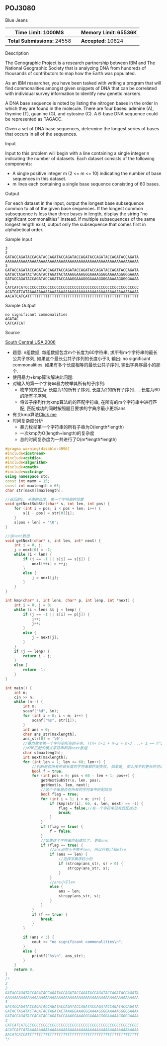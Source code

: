 ## POJ3080

Blue Jeans

| **Time Limit:** 1000MS       |      | **Memory Limit:** 65536K |
| ---------------------------- | ---- | ------------------------ |
| **Total Submissions:** 24558 |      | **Accepted:** 10824      |

Description

The Genographic Project is a research partnership between IBM and The National Geographic Society that is analyzing DNA from hundreds of thousands of contributors to map how the Earth was populated.

As an IBM researcher, you have been tasked with writing a program that will find commonalities amongst given snippets of DNA that can be correlated with individual survey information to identify new genetic markers.

A DNA base sequence is noted by listing the nitrogen bases in the order in which they are found in the molecule. There are four bases: adenine (A), thymine (T), guanine (G), and cytosine (C). A 6-base DNA sequence could be represented as TAGACC.

Given a set of DNA base sequences, determine the longest series of bases that occurs in all of the sequences.

Input

Input to this problem will begin with a line containing a single integer n indicating the number of datasets. Each dataset consists of the following components:

- A single positive integer m (2 <= m <= 10) indicating the number of base sequences in this dataset.
- m lines each containing a single base sequence consisting of 60 bases.

Output

For each dataset in the input, output the longest base subsequence common to all of the given base sequences. If the longest common subsequence is less than three bases in length, display the string "no significant commonalities" instead. If multiple subsequences of the same longest length exist, output only the subsequence that comes first in alphabetical order.

Sample Input

```
3
2
GATACCAGATACCAGATACCAGATACCAGATACCAGATACCAGATACCAGATACCAGATA
AAAAAAAAAAAAAAAAAAAAAAAAAAAAAAAAAAAAAAAAAAAAAAAAAAAAAAAAAAAA
3
GATACCAGATACCAGATACCAGATACCAGATACCAGATACCAGATACCAGATACCAGATA
GATACTAGATACTAGATACTAGATACTAAAGGAAAGGGAAAAGGGGAAAAAGGGGGAAAA
GATACCAGATACCAGATACCAGATACCAAAGGAAAGGGAAAAGGGGAAAAAGGGGGAAAA
3
CATCATCATCCCCCCCCCCCCCCCCCCCCCCCCCCCCCCCCCCCCCCCCCCCCCCCCCCC
ACATCATCATAAAAAAAAAAAAAAAAAAAAAAAAAAAAAAAAAAAAAAAAAAAAAAAAAA
AACATCATCATTTTTTTTTTTTTTTTTTTTTTTTTTTTTTTTTTTTTTTTTTTTTTTTTT
```

Sample Output

```
no significant commonalities
AGATAC
CATCATCAT
```

Source

[South Central USA 2006](http://poj.org/searchproblem?field=source&key=South+Central+USA+2006)

* 题意: n组数据, 每组数据包含m个长度为60字符串, 求所有m个字符串的最长公共子序列, 如果这个最长公共子序列的长度小于3, 输出: no significant commonalities. 如果有多个长度相等的最长公共子序列, 输出字典序最小的那个. 
* 使用暴力+kmp算法解决此问题:
* 对输入的第一个字符串暴力枚举其所有的子序列:
    * 枚举的方式为: 长度为1的所有子序列, 长度为2的所有子序列......长度为60的所有子序列. 
    * 将该子序列作为kmp算法的的匹配字符串, 在所有的m个字符串中进行匹配, 匹配成功的同时按照题目要求的字典序最小更新ans
* 有关kmp算法[Click me](https://blog.csdn.net/qq_37969433/article/details/82947411)
* 时间复杂度分析
    * 暴力枚举第一个字符串的所有子串为O(length*length)
    * 一次kmp为O(length+length)的复杂度
    * 总的时间复杂度为一共进行了O(m\*length\*length)

```c++
#pragma warning(disable:4996)
#include<iostream>
#include<cstdio>
#include<algorithm>
#include<cmath>
#include<cstring>
using namespace std;
const int maxm = 15;
const int maxlength = 65;
char str[maxm][maxlength];

//返回的s, 子串的长度, 第一个字符串的位置
void getNextSubStr(char* s, int len, int pos) {
	for (int i = pos; i < pos + len; i++) {
		s[i - pos] = str[0][i];
	}
	s[pos + len] = '\0';
}

//求next数组
void getNext(char* s, int len, int* next) {
	int i = 0, j;
	j = next[0] = -1;
	while (i < len) {
		if (j == -1 || s[i] == s[j]) {
			next[++i] = ++j;
		}
		else {
			j = next[j];
		}
	}
}

int kmp(char* s, int lens, char* p, int lenp, int *next) {
	int i = 0, j = 0;
	while (i < lens && j < lenp) {
		if (j == -1 || s[i] == p[j]) {
			i++;
			j++;
		}
		else {
			j = next[j];
		}
	}
	if (j == lenp) {
		return i - j;
	}
	else {
		return -1;
	}
}

int main() {
	int n;
	cin >> n;
	while (n--) {
		int m;
		scanf("%d", &m);
		for (int i = 0; i < m; i++) {
			scanf("%s", str[i]);
		}
		int ans = 0;
		char ans_str[maxlength];
		ans_str[0] = '\0';
		//暴力枚举第一个字符串所有的子串, T(n+ n-1 + n-2 + n-3 ...+ 1 == n^2)
		//KMP匹配的模式字符串和其next数组
		char s[maxlength];
		int next[maxlength];
		for (int len = 1; len <= 60; len++) {
			//判断是否所有的该长度的字符串都匹配失败, 如果是, 那么找不到更长的可以匹配的字符串了, 结束判断
			bool f = true;
			for (int pos = 0; pos < 60 - len + 1; pos++) {
				getNextSubStr(s, len, pos);
				getNext(s, len, next);
				//这个子串是否在所有的字符串中匹配成功
				bool flag = true;
				for (int i = 1; i < m; i++) {
					if (kmp(str[i], 60, s, len, next) == -1) {
						flag = false;//有一个字符串没有匹配成功.
						break;
					}
				}
				if (flag == true) {
					f = false;
				}
				//如果这个字符串匹配成功了, 更新ans
				if (flag == true) {
					//ans必然小于等于len, 所以只有if和else
					if (ans == len) {
						//选择字典序较小的
						if (strcmp(ans_str, s) > 0) {
							strcpy(ans_str, s);
						}
					}
					//ans小于len
					else {
						ans = len;
						strcpy(ans_str, s);
					}
				}
			}
			if (f == true) {
				break;
			}
		}

		if (ans < 3) {
			cout << "no significant commonalities\n";
		}
		else {
			printf("%s\n", ans_str);
		}
	}
	return 0;
}
/*
3
2
GATACCAGATACCAGATACCAGATACCAGATACCAGATACCAGATACCAGATACCAGATA
AAAAAAAAAAAAAAAAAAAAAAAAAAAAAAAAAAAAAAAAAAAAAAAAAAAAAAAAAAAA
3
GATACCAGATACCAGATACCAGATACCAGATACCAGATACCAGATACCAGATACCAGATA
GATACTAGATACTAGATACTAGATACTAAAGGAAAGGGAAAAGGGGAAAAAGGGGGAAAA
GATACCAGATACCAGATACCAGATACCAAAGGAAAGGGAAAAGGGGAAAAAGGGGGAAAA
3
CATCATCATCCCCCCCCCCCCCCCCCCCCCCCCCCCCCCCCCCCCCCCCCCCCCCCCCCC
ACATCATCATAAAAAAAAAAAAAAAAAAAAAAAAAAAAAAAAAAAAAAAAAAAAAAAAAA
AACATCATCATTTTTTTTTTTTTTTTTTTTTTTTTTTTTTTTTTTTTTTTTTTTTTTTTT
*/

```


